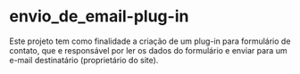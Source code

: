 # envio_de_email-plug-in
Este projeto tem como finalidade a criação de um plug-in para formulário de contato, que e responsável por ler os dados do formulário e enviar para um e-mail destinatário (proprietário do site).
